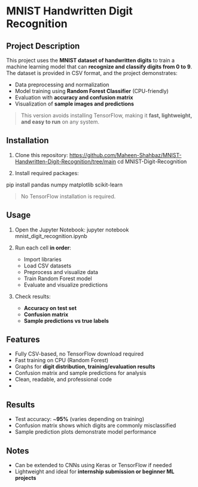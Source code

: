 
# **MNIST Handwritten Digit Recognition**

## **Project Description**

This project uses the **MNIST dataset of handwritten digits** to train a machine learning model that can **recognize and classify digits from 0 to 9**. The dataset is provided in CSV format, and the project demonstrates:

* Data preprocessing and normalization
* Model training using **Random Forest Classifier** (CPU-friendly)
* Evaluation with **accuracy and confusion matrix**
* Visualization of **sample images and predictions**

> This version avoids installing TensorFlow, making it **fast, lightweight, and easy to run** on any system.

## **Installation**

1. Clone this repository:
https://github.com/Maheen-Shahbaz/MNIST-Handwritten-Digit-Recognition/tree/main
cd MNIST-Digit-Recognition

3. Install required packages:

pip install pandas numpy matplotlib scikit-learn
> No TensorFlow installation is required.

## **Usage**

1. Open the Jupyter Notebook:
jupyter notebook mnist_digit_recognition.ipynb

2. Run each cell **in order**:

   * Import libraries
   * Load CSV datasets
   * Preprocess and visualize data
   * Train Random Forest model
   * Evaluate and visualize predictions

3. Check results:

   * **Accuracy on test set**
   * **Confusion matrix**
   * **Sample predictions vs true labels**
  
## **Features**

* Fully CSV-based, no TensorFlow download required
* Fast training on CPU (Random Forest)
* Graphs for **digit distribution, training/evaluation results**
* Confusion matrix and sample predictions for analysis
* Clean, readable, and professional code
* 
## **Results**

* Test accuracy: ~**95%** (varies depending on training)
* Confusion matrix shows which digits are commonly misclassified
* Sample prediction plots demonstrate model performance

## **Notes**

* Can be extended to CNNs using Keras or TensorFlow if needed
* Lightweight and ideal for **internship submission or beginner ML projects**


